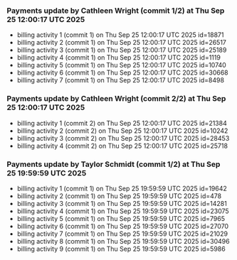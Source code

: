 
### Payments update by Cathleen Wright (commit 1/2) at Thu Sep 25 12:00:17 UTC 2025
- billing activity 1 (commit 1) on Thu Sep 25 12:00:17 UTC 2025 id=18871
- billing activity 2 (commit 1) on Thu Sep 25 12:00:17 UTC 2025 id=26517
- billing activity 3 (commit 1) on Thu Sep 25 12:00:17 UTC 2025 id=25189
- billing activity 4 (commit 1) on Thu Sep 25 12:00:17 UTC 2025 id=1119
- billing activity 5 (commit 1) on Thu Sep 25 12:00:17 UTC 2025 id=10740
- billing activity 6 (commit 1) on Thu Sep 25 12:00:17 UTC 2025 id=30668
- billing activity 7 (commit 1) on Thu Sep 25 12:00:17 UTC 2025 id=8498

### Payments update by Cathleen Wright (commit 2/2) at Thu Sep 25 12:00:17 UTC 2025
- billing activity 1 (commit 2) on Thu Sep 25 12:00:17 UTC 2025 id=21384
- billing activity 2 (commit 2) on Thu Sep 25 12:00:17 UTC 2025 id=10242
- billing activity 3 (commit 2) on Thu Sep 25 12:00:17 UTC 2025 id=28453
- billing activity 4 (commit 2) on Thu Sep 25 12:00:17 UTC 2025 id=25718

### Payments update by Taylor Schmidt (commit 1/2) at Thu Sep 25 19:59:59 UTC 2025
- billing activity 1 (commit 1) on Thu Sep 25 19:59:59 UTC 2025 id=19642
- billing activity 2 (commit 1) on Thu Sep 25 19:59:59 UTC 2025 id=478
- billing activity 3 (commit 1) on Thu Sep 25 19:59:59 UTC 2025 id=14281
- billing activity 4 (commit 1) on Thu Sep 25 19:59:59 UTC 2025 id=23075
- billing activity 5 (commit 1) on Thu Sep 25 19:59:59 UTC 2025 id=7965
- billing activity 6 (commit 1) on Thu Sep 25 19:59:59 UTC 2025 id=27070
- billing activity 7 (commit 1) on Thu Sep 25 19:59:59 UTC 2025 id=21029
- billing activity 8 (commit 1) on Thu Sep 25 19:59:59 UTC 2025 id=30496
- billing activity 9 (commit 1) on Thu Sep 25 19:59:59 UTC 2025 id=5986
